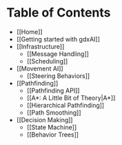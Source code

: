 # Table of Contents

* [[Home]]
* [[Getting started with gdxAI]]
* [[Infrastructure]]
  - [[Message Handling]]
  - [[Scheduling]]
* [[Movement AI]]
  - [[Steering Behaviors]]
* [[Pathfinding]]
  - [[Pathfinding API]]
  - [[A*: A Little Bit of Theory|A*]]
  - [[Hierarchical Pathfinding]]
  - [[Path Smoothing]]
* [[Decision Making]]
  - [[State Machine]]
  - [[Behavior Trees]]